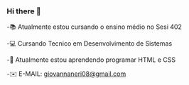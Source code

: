 ### Hi there 👋

<!--
**Giovanna-Nerii/Giovanna-Nerii** is a ✨ _special_ ✨ repository because its `README.md` (this file) appears on your GitHub profile.

Here are some ideas to get you started:

- 🔭 I’m currently working on ...
- 🌱 I’m currently learning ...- 🤔 I’m looking for help with ...
- 💬 Ask me about ...
- 📫 How to reach me: ...
- 😄  jdhddhdhd
- ⚡ Fun fact: 
-->


-📚  Atualmente estou cursando o ensino médio no Sesi 402

-💻 Cursando Tecnico em Desenvolvimento de Sistemas

-🔎 Atualmente estou aprendendo programar HTML e CSS

-✉️ E-MAIL: giovannaneri08@gmail.com 

